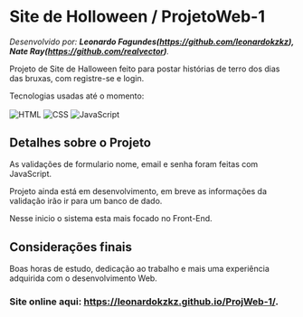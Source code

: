# Site de Holloween / ProjetoWeb-1

*Desenvolvido por: **Leonardo Fagundes(https://github.com/leonardokzkz), Nate Ray(https://github.com/realvector)**.*

Projeto de Site de Halloween feito para postar histórias de terro dos dias das bruxas, com registre-se e login.

Tecnologias usadas até o momento:

<div style="display: inline_block">
    <img align="center" alt="HTML" src="https://img.shields.io/badge/HTML5-E34F26?style=for-the-badge&logo=html5&logoColor=white">
    <img align="center" alt="CSS" src="https://img.shields.io/badge/CSS3-1572B6?style=for-the-badge&logo=css3&logoColor=white">
    <img align="center"alt="JavaScript" src="https://img.shields.io/badge/JavaScript-F7DF1E?style=for-the-badge&logo=javascript&logoColor=black"/>
</div>

## Detalhes sobre o Projeto

As validações de formulario nome, email e senha foram feitas com JavaScript.

Projeto ainda está em desenvolvimento, em breve as informações da validação irão ir para um banco de dado.

Nesse inicio o sistema esta mais focado no Front-End.

## Considerações finais

Boas horas de estudo, dedicação ao trabalho e mais uma experiência adquirida com o desenvolvimento Web.

### Site online aqui: **https://leonardokzkz.github.io/ProjWeb-1/**.
